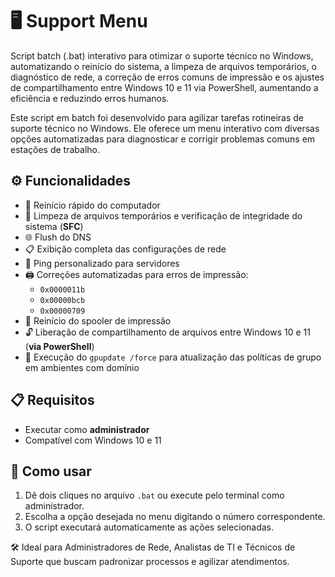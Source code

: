 # 🖥️ Support Menu

Script batch (.bat) interativo para otimizar o suporte técnico no Windows, automatizando o reinício do sistema, a limpeza de arquivos temporários, o diagnóstico de rede, a correção de erros comuns de impressão e os ajustes de compartilhamento entre Windows 10 e 11 via PowerShell, aumentando a eficiência e reduzindo erros humanos.

Este script em batch foi desenvolvido para agilizar tarefas rotineiras de suporte técnico no Windows. Ele oferece um menu interativo com diversas opções automatizadas para diagnosticar e corrigir problemas comuns em estações de trabalho.

## ⚙️ Funcionalidades

- 🔄 Reinício rápido do computador  
- 🧹 Limpeza de arquivos temporários e verificação de integridade do sistema (**SFC**)  
- 🌐 Flush do DNS  
- 📋 Exibição completa das configurações de rede  
- 📡 Ping personalizado para servidores  
- 🖨️ Correções automatizadas para erros de impressão:  
  - `0x0000011b`  
  - `0x00000bcb`  
  - `0x00000709`  
- 🔁 Reinício do spooler de impressão  
- 🔓 Liberação de compartilhamento de arquivos entre Windows 10 e 11 (**via PowerShell**)  
- 📌 Execução do `gpupdate /force` para atualização das políticas de grupo em ambientes com domínio  

## 📋 Requisitos

- Executar como **administrador**  
- Compatível com Windows 10 e 11  

## 🚀 Como usar

1. Dê dois cliques no arquivo `.bat` ou execute pelo terminal como administrador.  
2. Escolha a opção desejada no menu digitando o número correspondente.  
3. O script executará automaticamente as ações selecionadas.  

🛠️ Ideal para Administradores de Rede, Analistas de TI e Técnicos de Suporte que buscam padronizar processos e agilizar atendimentos.
